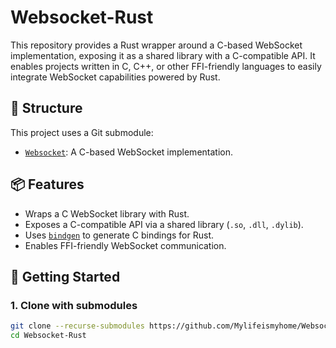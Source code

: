 # Websocket-Rust

This repository provides a Rust wrapper around a C-based WebSocket implementation, exposing it as a shared library with a C-compatible API. It enables projects written in C, C++, or other FFI-friendly languages to easily integrate WebSocket capabilities powered by Rust.

## 🧩 Structure

This project uses a Git submodule:
- [`Websocket`](https://github.com/Mylifeismyhome/Websocket): A C-based WebSocket implementation.

## 📦 Features

- Wraps a C WebSocket library with Rust.
- Exposes a C-compatible API via a shared library (`.so`, `.dll`, `.dylib`).
- Uses [`bindgen`](https://docs.rs/bindgen/latest/bindgen/) to generate C bindings for Rust.
- Enables FFI-friendly WebSocket communication.

## 🚀 Getting Started

### 1. Clone with submodules

```bash
git clone --recurse-submodules https://github.com/Mylifeismyhome/Websocket-Rust.git
cd Websocket-Rust
```
